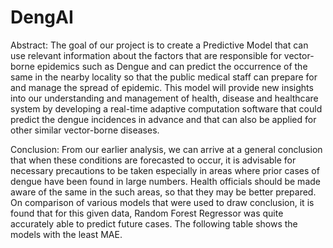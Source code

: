 # DengAI
Abstract:
The goal of our project is to create a Predictive Model that can use relevant
information about the factors that are responsible for vector-borne epidemics
such as Dengue and can predict the occurrence of the same in the nearby locality
so that the public medical staff can prepare for and manage the spread of
epidemic. This model will provide new insights into our understanding and
management of health, disease and healthcare system by developing a real-time
adaptive computation software that could predict the dengue incidences in
advance and that can also be applied for other similar vector-borne diseases.

Conclusion:
From our earlier analysis, we can arrive at a general conclusion that when these
conditions are forecasted to occur, it is advisable for necessary precautions to be
taken especially in areas where prior cases of dengue have been found in large
numbers. Health officials should be made aware of the same in the such areas, so
that they may be better prepared.
On comparison of various models that were used to draw conclusion, it is found
that for this given data, Random Forest Regressor was quite accurately able to
predict future cases. The following table shows the models with the least MAE.
